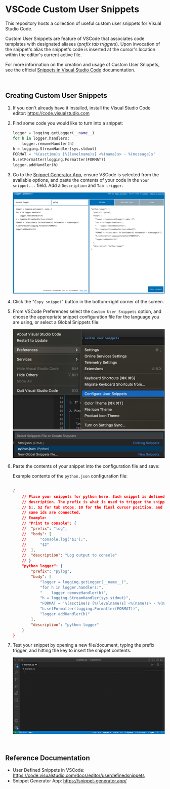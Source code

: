 # VSCode Custom User Snippets

This repository hosts a collection of useful custom user snippets for Visual Studio Code.

Custom User Snippets are feature of VSCode that associates code templates with designated aliases (*prefix tab triggers*). Upon invocation of the snippet's alias the snippet's code is inserted at the cursor's location within the editor's current active file.

For more information on the creation and usage of Custom User Snippets, see the official [Snippets in Visual Studio Code]()
documentation.

<br/>

## Creating Custom User Snippets

1. If you don't already have it installed, install the Visual Studio Code editor: https://code.visualstudio.com

2. Find some code you would like to turn into a snippet:

    ```python
    logger = logging.getLogger(__name__)
    for h in logger.handlers:
        logger.removeHandler(h)
    h = logging.StreamHandler(sys.stdout)
    FORMAT = '%(asctime)s [%(levelname)s] <%(name)s> - %(message)s'
    h.setFormatter(logging.Formatter(FORMAT))
    logger.addHandler(h)
    ```

3. Go to the [Snippet Generator App](https://snippet-generator.app/), ensure VSCode is selected from the available options, and paste the contents of your code in the `Your snippet...` field. Add a `Description` and `Tab trigger`.

    ![](./media/snippet-generator-example.png)

4. Click the "`Copy snippet`" button in the bottom-right corner of the screen.

5. From VSCode Preferences select the `Custom User Snippets` option, and choose the appropriate snippet configuration file for the language you are using, or select a Global Snippets file:


    ![](./media/custom-user-snippet-1.png)
    ![](./media/custom-user-snippet-2.png)

6. Paste the contents of your snippet into the configuration file and save:

    Example contents of the `python.json` configuration file:
    ```json

    {
        // Place your snippets for python here. Each snippet is defined under a snippet name and has a prefix, body and 
        // description. The prefix is what is used to trigger the snippet and the body will be expanded and inserted. Possible variables are:
        // $1, $2 for tab stops, $0 for the final cursor position, and ${1:label}, ${2:another} for placeholders. Placeholders with the 
        // same ids are connected.
        // Example:
        // "Print to console": {
        // 	"prefix": "log",
        // 	"body": [
        // 		"console.log('$1');",
        // 		"$2"
        // 	],
        // 	"description": "Log output to console"
        // }
        "python logger": {
            "prefix": "pylog",
            "body": [
                "logger = logging.getLogger(__name__)",
                "for h in logger.handlers:",
                "    logger.removeHandler(h)",
                "h = logging.StreamHandler(sys.stdout)",
                "FORMAT = '%(asctime)s [%(levelname)s] <%(name)s> - %(message)s'",
                "h.setFormatter(logging.Formatter(FORMAT))",
                "logger.addHandler(h)"
            ],
            "description": "python logger"
        }
    }    
    ```

7. Test your snippet by opening a new file/document, typing the prefix trigger, and hitting the <TAB> key to insert the snippet contents.


    ![](./media/snippet-invocation-example.gif)

<br/>

## Reference Documentation
* User Defined Snippets in VSCode: https://code.visualstudio.com/docs/editor/userdefinedsnippets
* Snippet Generator App: https://snippet-generator.app/